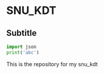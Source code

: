 # SNU_KDT

## Subtitle

```python
import json
print('abc')
```

This is the repository for my snu_kdt
